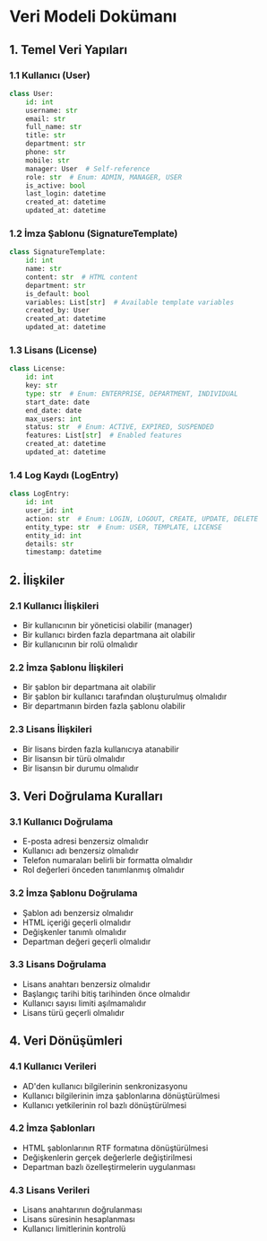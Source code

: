 # Veri Modeli Dokümanı

## 1. Temel Veri Yapıları

### 1.1 Kullanıcı (User)
```python
class User:
    id: int
    username: str
    email: str
    full_name: str
    title: str
    department: str
    phone: str
    mobile: str
    manager: User  # Self-reference
    role: str  # Enum: ADMIN, MANAGER, USER
    is_active: bool
    last_login: datetime
    created_at: datetime
    updated_at: datetime
```

### 1.2 İmza Şablonu (SignatureTemplate)
```python
class SignatureTemplate:
    id: int
    name: str
    content: str  # HTML content
    department: str
    is_default: bool
    variables: List[str]  # Available template variables
    created_by: User
    created_at: datetime
    updated_at: datetime
```

### 1.3 Lisans (License)
```python
class License:
    id: int
    key: str
    type: str  # Enum: ENTERPRISE, DEPARTMENT, INDIVIDUAL
    start_date: date
    end_date: date
    max_users: int
    status: str  # Enum: ACTIVE, EXPIRED, SUSPENDED
    features: List[str]  # Enabled features
    created_at: datetime
    updated_at: datetime
```

### 1.4 Log Kaydı (LogEntry)
```python
class LogEntry:
    id: int
    user_id: int
    action: str  # Enum: LOGIN, LOGOUT, CREATE, UPDATE, DELETE
    entity_type: str  # Enum: USER, TEMPLATE, LICENSE
    entity_id: int
    details: str
    timestamp: datetime
```

## 2. İlişkiler

### 2.1 Kullanıcı İlişkileri
- Bir kullanıcının bir yöneticisi olabilir (manager)
- Bir kullanıcı birden fazla departmana ait olabilir
- Bir kullanıcının bir rolü olmalıdır

### 2.2 İmza Şablonu İlişkileri
- Bir şablon bir departmana ait olabilir
- Bir şablon bir kullanıcı tarafından oluşturulmuş olmalıdır
- Bir departmanın birden fazla şablonu olabilir

### 2.3 Lisans İlişkileri
- Bir lisans birden fazla kullanıcıya atanabilir
- Bir lisansın bir türü olmalıdır
- Bir lisansın bir durumu olmalıdır

## 3. Veri Doğrulama Kuralları

### 3.1 Kullanıcı Doğrulama
- E-posta adresi benzersiz olmalıdır
- Kullanıcı adı benzersiz olmalıdır
- Telefon numaraları belirli bir formatta olmalıdır
- Rol değerleri önceden tanımlanmış olmalıdır

### 3.2 İmza Şablonu Doğrulama
- Şablon adı benzersiz olmalıdır
- HTML içeriği geçerli olmalıdır
- Değişkenler tanımlı olmalıdır
- Departman değeri geçerli olmalıdır

### 3.3 Lisans Doğrulama
- Lisans anahtarı benzersiz olmalıdır
- Başlangıç tarihi bitiş tarihinden önce olmalıdır
- Kullanıcı sayısı limiti aşılmamalıdır
- Lisans türü geçerli olmalıdır

## 4. Veri Dönüşümleri

### 4.1 Kullanıcı Verileri
- AD'den kullanıcı bilgilerinin senkronizasyonu
- Kullanıcı bilgilerinin imza şablonlarına dönüştürülmesi
- Kullanıcı yetkilerinin rol bazlı dönüştürülmesi

### 4.2 İmza Şablonları
- HTML şablonlarının RTF formatına dönüştürülmesi
- Değişkenlerin gerçek değerlerle değiştirilmesi
- Departman bazlı özelleştirmelerin uygulanması

### 4.3 Lisans Verileri
- Lisans anahtarının doğrulanması
- Lisans süresinin hesaplanması
- Kullanıcı limitlerinin kontrolü 
